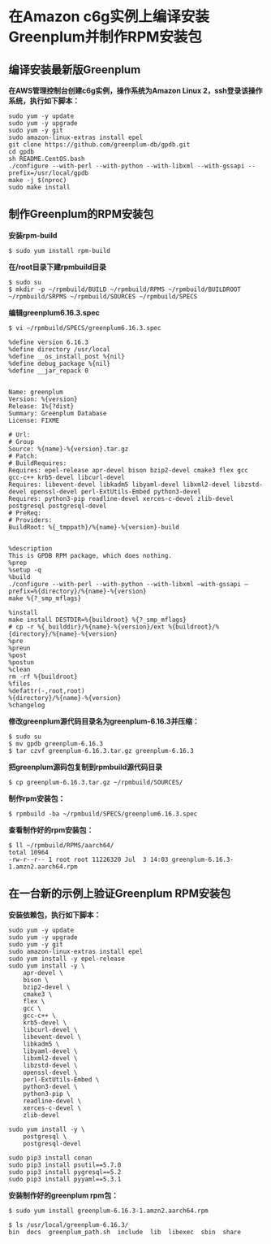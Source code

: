 # 在Amazon c6g实例上编译安装Greenplum并制作RPM安装包

## 编译安装最新版Greenplum

**在AWS管理控制台创建c6g实例，操作系统为Amazon Linux 2，ssh登录该操作系统，执行如下脚本：**


```
sudo yum -y update
sudo yum -y upgrade
sudo yum -y git
sudo amazon-linux-extras install epel
git clone https://github.com/greenplum-db/gpdb.git
cd gpdb
sh README.CentOS.bash
./configure --with-perl --with-python --with-libxml --with-gssapi --prefix=/usr/local/gpdb
make -j $(nproc)
sudo make install

```



## 制作Greenplum的RPM安装包

**安装rpm-build**

```
$ sudo yum install rpm-build
```

**在/root目录下建rpmbuild目录**

```
$ sudo su
$ mkdir -p ~/rpmbuild/BUILD ~/rpmbuild/RPMS ~/rpmbuild/BUILDROOT ~/rpmbuild/SRPMS ~/rpmbuild/SOURCES ~/rpmbuild/SPECS
```

**编辑greenplum6.16.3.spec**

```
$ vi ~/rpmbuild/SPECS/greenplum6.16.3.spec
```

```
%define version 6.16.3
%define directory /usr/local
%define __os_install_post %{nil}
%define debug_package %{nil}
%define __jar_repack 0


Name: greenplum
Version: %{version}
Release: 1%{?dist}
Summary: Greenplum Database
License: FIXME

# Url:
# Group
Source: %{name}-%{version}.tar.gz
# Patch:
# BuildRequires:
Requires: epel-release apr-devel bison bzip2-devel cmake3 flex gcc gcc-c++ krb5-devel libcurl-devel
Requires: libevent-devel libkadm5 libyaml-devel libxml2-devel libzstd-devel openssl-devel perl-ExtUtils-Embed python3-devel
Requires: python3-pip readline-devel xerces-c-devel zlib-devel postgresql postgresql-devel
# PreReq:
# Providers:
BuildRoot: %{_tmppath}/%{name}-%{version}-build


%description
This is GPDB RPM package, which does nothing.
%prep
%setup -q
%build
./configure --with-perl --with-python --with-libxml —with-gssapi —prefix=%{directory}/%{name}-%{version}
make %{?_smp_mflags}

%install
make install DESTDIR=%{buildroot} %{?_smp_mflags}
# cp -r %{_builddir}/%{name}-%{version}/ext %{buildroot}/%{directory}/%{name}-%{version}
%pre
%preun
%post
%postun
%clean
rm -rf %{buildroot}
%files
%defattr(-,root,root)
%{directory}/%{name}-%{version}
%changelog
```


**修改greenplum源代码目录名为greenplum-6.16.3并压缩：**

```
$ sudo su
$ mv gpdb greenplum-6.16.3
$ tar czvf greenplum-6.16.3.tar.gz greenplum-6.16.3
```

**把greenplum源码包复制到rpmbuild源代码目录**

```
$ cp greenplum-6.16.3.tar.gz ~/rpmbuild/SOURCES/
```

**制作rpm安装包：**

```
$ rpmbuild -ba ~/rpmbuild/SPECS/greenplum6.16.3.spec
```

**查看制作好的rpm安装包：**

```
$ ll ~/rpmbuild/RPMS/aarch64/
total 10964
-rw-r--r-- 1 root root 11226320 Jul  3 14:03 greenplum-6.16.3-1.amzn2.aarch64.rpm
```



## 在一台新的示例上验证Greenplum RPM安装包

**安装依赖包，执行如下脚本：**

```
sudo yum -y update
sudo yum -y upgrade
sudo yum -y git
sudo amazon-linux-extras install epel
sudo yum install -y epel-release
sudo yum install -y \
    apr-devel \
    bison \
    bzip2-devel \
    cmake3 \
    flex \
    gcc \
    gcc-c++ \
    krb5-devel \
    libcurl-devel \
    libevent-devel \
    libkadm5 \
    libyaml-devel \
    libxml2-devel \
    libzstd-devel \
    openssl-devel \
    perl-ExtUtils-Embed \
    python3-devel \
    python3-pip \
    readline-devel \
    xerces-c-devel \
    zlib-devel

sudo yum install -y \
    postgresql \
    postgresql-devel

sudo pip3 install conan
sudo pip3 install psutil==5.7.0
sudo pip3 install pygresql==5.2
sudo pip3 install pyyaml==5.3.1

```

**安装制作好的greenplum rpm包：**

```
$ sudo yum install greenplum-6.16.3-1.amzn2.aarch64.rpm

$ ls /usr/local/greenplum-6.16.3/
bin  docs  greenplum_path.sh  include  lib  libexec  sbin  share
```

